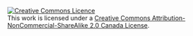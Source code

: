 <a rel="license" href="http://creativecommons.org/licenses/by-nc-sa/2.0/ca/"><img alt="Creative Commons Licence" style="border-width:0" src="https://i.creativecommons.org/l/by-nc-sa/2.0/ca/88x31.png" /></a><br />This work is licensed under a <a rel="license" href="http://creativecommons.org/licenses/by-nc-sa/2.0/ca/">Creative Commons Attribution-NonCommercial-ShareAlike 2.0 Canada License</a>.
